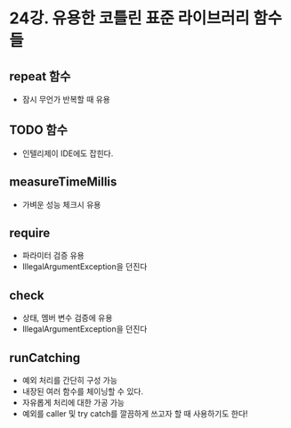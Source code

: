 # 24강. 유용한 코틀린 표준 라이브러리 함수들

## repeat 함수
- 잠시 무언가 반복할 때 유용

## TODO 함수
- 인텔리제이 IDE에도 잡힌다.

## measureTimeMillis
- 가벼운 성능 체크시 유용

## require
- 파라미터 검증 유용
- IllegalArgumentException을 던진다

## check
- 상태, 멤버 변수 검증에 유용
- IllegalArgumentException을 던진다

## runCatching
- 예외 처리를 간단히 구성 가능
- 내장된 여러 함수를 체이닝할 수 있다.
- 자유롭게 처리에 대한 가공 가능
- 예외를 caller 및 try catch를 깔끔하게 쓰고자 할 때 사용하기도 한다!